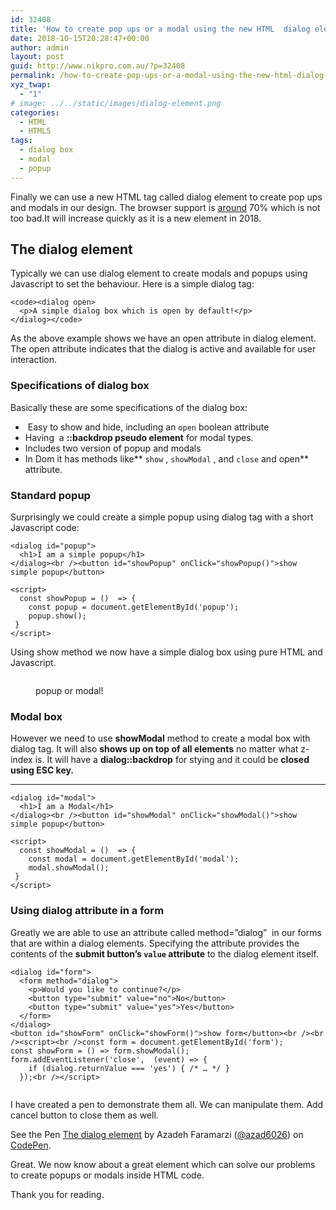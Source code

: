 ```yaml
---
id: 32408
title: 'How to create pop ups or a modal using the new HTML  dialog element'
date: 2018-10-15T20:28:47+00:00
author: admin
layout: post
guid: http://www.nikpro.com.au/?p=32408
permalink: /how-to-create-pop-ups-or-a-modal-using-the-new-html-dialog-element/
xyz_twap:
  - "1"
# image: ../../static/images/dialog-element.png
categories:
  - HTML
  - HTML5
tags:
  - dialog box
  - modal
  - popup
---
```

Finally we can use a new HTML tag called dialog element to create pop ups and modals in our design. The browser support is <a href="https://caniuse.com/#search=dialog" target="_blank" rel="noopener noreferrer">around</a> 70% which is not too bad.It will increase quickly as it is a new element in 2018.

## The dialog element

Typically we can use dialog element to create modals and popups using Javascript to set the behaviour. Here is a simple dialog tag:


```
<code><dialog open>
  <p>A simple dialog box which is open by default!</p>
</dialog></code>
```


As the above example shows we have an open attribute in dialog element. The open attribute indicates that the dialog is active and available for user interaction.

### Specifications of dialog box

Basically these are some specifications of the dialog box:

  *  Easy to show and hide, including an `open` boolean attribute
  * Having  a **::backdrop pseudo element** for modal types.
  * Includes two version of popup and modals
  * In Dom it has methods like** `show` , `showModal` , and `close` and open** attribute.

### Standard popup

Surprisingly we could create a simple popup using dialog tag with a short Javascript code:


```
<dialog id="popup">
  <h1>I am a simple popup</h1>
</dialog><br /><button id="showPopup" onClick="showPopup()">show simple popup</button>

<script>
  const showPopup = ()  => { 
    const popup = document.getElementById('popup');
    popup.show();
 }
</script>
```


Using show method we now have a simple dialog box using pure HTML and Javascript.<figure class="wp-block-image">

<img src="http://www.nikpro.com.auicon-popup.png" alt="" class="wp-image-32410" srcset="http://testgatsby.localicon-popup.png 284w, http://testgatsby.localicon-popup-150x150.png 150w" sizes="(max-width: 284px) 100vw, 284px" /> <figcaption>popup or modal!</figcaption></figure> 

### Modal box

However we need to use **showModal** method to create a modal box with dialog tag. It will also **shows up on top of all elements** no matter what z-index is. It will have a **dialog::backdrop** for stying and it could be **closed using ESC key.**

****


```
<dialog id="modal">
  <h1>I am a Modal</h1>
</dialog><br /><button id="showModal" onClick="showModal()">show simple popup</button>

<script>
  const showModal = ()  => { 
    const modal = document.getElementById('modal');
    modal.showModal();
 }
</script>
```


### Using dialog attribute in a form

Greatly we are able to use an attribute called method=&#8221;dialog&#8221;  in our forms that are within a dialog elements. Specifying the attribute provides the contents of the **submit button&#8217;s `value` attribute** to the dialog element itself. 


```
<dialog id="form">
  <form method="dialog">
    <p>Would you like to continue?</p>
    <button type="submit" value="no">No</button>
    <button type="submit" value="yes">Yes</button>
  </form>
</dialog>
<button id="showForm" onClick="showForm()">show form</button><br /><br /><script><br />const form = document.getElementById('form');
const showForm = () => form.showModal();
form.addEventListener('close',  (event) => {
    if (dialog.returnValue === 'yes') { /* … */ }
  });<br /></script>


```


I have created a pen to demonstrate them all. We can manipulate them. Add cancel button to close them as well.

<p data-height="350" data-theme-id="0" data-slug-hash="WaXrZa" data-default-tab="html,result" data-user="azad6026" data-pen-title="The dialog element" class="codepen">
  See the Pen <a href="https://codepen.io/azad6026/pen/WaXrZa/">The dialog element</a> by Azadeh Faramarzi (<a href="https://codepen.io/azad6026">@azad6026</a>) on <a href="https://codepen.io">CodePen</a>.
</p>

Great. We now know about a great element which can solve our problems to create popups or modals inside HTML code. 

Thank you for reading.